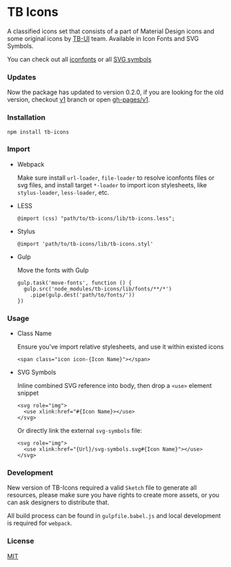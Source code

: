 # TB Icons

A classified icons set that consists of a part of Material Design icons and some original icons by [TB-UI](https://www.github.com/teambition/tb-ui) team. Available in Icon Fonts and SVG Symbols.

You can check out all [iconfonts](http://teambition.github.io/TB-Icons/v2/iconfonts/) or all [SVG symbols](http://teambition.github.io/TB-Icons/v2/svgs/)


### Updates

Now the package has updated to version 0.2.0, if you are looking for the old version, checkout [v1](https://github.com/teambition/TB-Icons/tree/v1) branch or open [gh-pages/v1](http://teambition.github.io/TB-Icons/v1).


### Installation

```
npm install tb-icons
```


### Import

* Webpack

  Make sure install `url-loader`, `file-loader` to resolve iconfonts files or svg files, and install target `*-loader` to import icon stylesheets, like `stylus-loader`, `less-loader`, etc.

* LESS

  ```
  @import (css) "path/to/tb-icons/lib/tb-icons.less";
  ```

* Stylus

  ```
  @import 'path/to/tb-icons/lib/tb-icons.styl'
  ```

* Gulp

  Move the fonts with Gulp

  ```
  gulp.task('move-fonts', function () {
    gulp.src('node_modules/tb-icons/lib/fonts/**/*')
      .pipe(gulp.dest('path/to/fonts/'))
  })
  ```


### Usage

* Class Name

  Ensure you've import relative stylesheets, and use it within existed icons

  ```
  <span class="icon icon-{Icon Name}"></span>
  ```

* SVG Symbols

  Inline combined SVG reference into body, then drop a `<use>` element snippet

  ```
  <svg role="img">
    <use xlink:href="#{Icon Name}></use>
  </svg>
  ```

  Or directly link the external `svg-symbols` file:

  ```
  <svg role="img">
    <use xlink:href="{Url}/svg-symbols.svg#{Icon Name}"></use>
  </svg>
  ```


### Development

New version of TB-Icons required a valid `Sketch` file to generate all resources, please make sure you have rights to create more assets, or you can ask designers to distribute that.

All build process can be found in `gulpfile.babel.js` and local development is required for `webpack`.


### License
[MIT](https://opensource.org/licenses/MIT)
